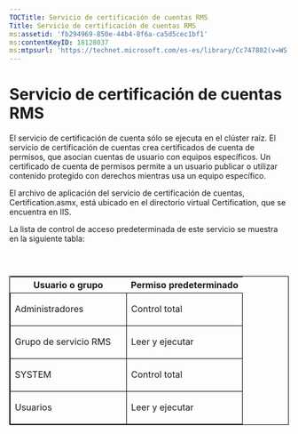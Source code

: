 ```yaml
---
TOCTitle: Servicio de certificación de cuentas RMS
Title: Servicio de certificación de cuentas RMS
ms:assetid: 'fb294969-850e-44b4-8f6a-ca5d5cec1bf1'
ms:contentKeyID: 18128037
ms:mtpsurl: 'https://technet.microsoft.com/es-es/library/Cc747802(v=WS.10)'
---
```


Servicio de certificación de cuentas RMS
========================================

El servicio de certificación de cuenta sólo se ejecuta en el clúster raíz. El servicio de certificación de cuentas crea certificados de cuenta de permisos, que asocian cuentas de usuario con equipos específicos. Un certificado de cuenta de permisos permite a un usuario publicar o utilizar contenido protegido con derechos mientras usa un equipo específico.

El archivo de aplicación del servicio de certificación de cuentas, Certification.asmx, está ubicado en el directorio virtual Certification, que se encuentra en IIS.

La lista de control de acceso predeterminada de este servicio se muestra en la siguiente tabla:

###  

<p> </p>
<table style="border:1px solid black;">
<colgroup>
<col width="50%" />
<col width="50%" />
</colgroup>
<thead>
<tr class="header">
<th>Usuario o grupo</th>
<th>Permiso predeterminado</th>
</tr>
</thead>
<tbody>
<tr class="odd">
<td style="border:1px solid black;"><p>Administradores</p></td>
<td style="border:1px solid black;"><p>Control total</p></td>
</tr>  
<tr class="even">
<td style="border:1px solid black;"><p>Grupo de servicio RMS</p></td>
<td style="border:1px solid black;"><p>Leer y ejecutar</p></td>
</tr>  
<tr class="odd">
<td style="border:1px solid black;"><p>SYSTEM</p></td>
<td style="border:1px solid black;"><p>Control total</p></td>
</tr>  
<tr class="even">
<td style="border:1px solid black;"><p>Usuarios</p></td>
<td style="border:1px solid black;"><p>Leer y ejecutar</p></td>
</tr>  
</tbody>  
</table>

